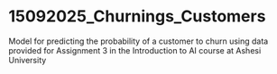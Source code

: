 # 15092025_Churnings_Customers
Model for predicting the probability of a customer to churn using data provided for Assignment 3 in the Introduction to AI course at Ashesi University
